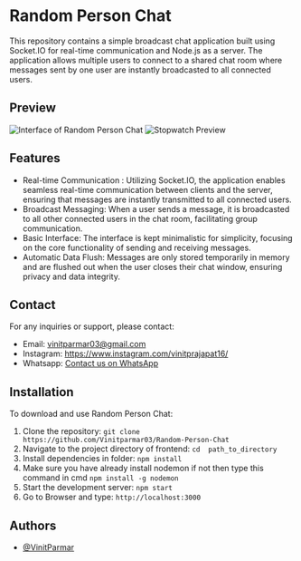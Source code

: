 # Random Person Chat

This repository contains a simple broadcast chat application built using Socket.IO for real-time communication and Node.js as a server. The application allows multiple users to connect to a shared chat room where messages sent by one user are instantly broadcasted to all connected users.

## Preview
![Interface of Random Person Chat](https://i.imgur.com/k1rGSEM)
![Stopwatch Preview](https://i.imgur.com/XJkaQYG.png)

## Features

- Real-time Communication : Utilizing Socket.IO, the application enables seamless real-time communication between clients and the server, ensuring that messages are instantly transmitted to all connected users.
- Broadcast Messaging: When a user sends a message, it is broadcasted to all other connected users in the chat room, facilitating group communication.
- Basic Interface: The interface is kept minimalistic for simplicity, focusing on the core functionality of sending and receiving messages.
- Automatic Data Flush: Messages are only stored temporarily in memory and are flushed out when the user closes their chat window, ensuring privacy and data integrity.


## Contact

For any inquiries or support, please contact:

- Email: vinitparmar03@gmail.com
- Instagram: https://www.instagram.com/vinitprajapat16/
- Whatsapp: [Contact us on WhatsApp](https://wa.me/9672240149)


## Installation

To download and use Random Person Chat:

1. Clone the repository: `git clone https://github.com/Vinitparmar03/Random-Person-Chat`
2. Navigate to the project directory of frontend: `cd  path_to_directory`
3. Install dependencies in folder: `npm install`
4. Make sure you have already install nodemon if not then type this command in cmd `npm install -g nodemon`
5. Start the development server: `npm start`
6. Go to Browser and type: `http://localhost:3000`


## Authors
- [@VinitParmar](https://www.github.com/vinitparmar03)

